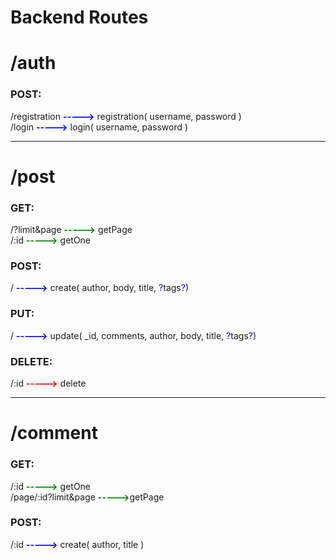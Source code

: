 # Backend Routes

# /auth

### POST:

/registration <span style='color: blue; font-weight: 700'>-----></span> registration( username, password )</br>
/login <span style='color: blue; font-weight: 700'>-----></span> login( username, password )

<hr/>

# /post

### GET:

/?limit&page <span style='color: green; font-weight: 700'>-----></span> getPage</br>
/:id <span style='color: green; font-weight: 700'>-----></span> getOne

### POST:

/ <span style='color: blue; font-weight: 700'>-----></span> create( author, body, title, <span style='color: blue'>?</span>tags<span style='color: blue'>?</span>)

### PUT:

/ <span style='color: blue; font-weight: 700'>-----></span> update( \_id, comments, author, body, title, <span style='color: blue'>?</span>tags<span style='color: blue'>?</span>)

### DELETE:

/:id <span style='color: red; font-weight: 700'>-----></span> delete

<hr/>

# /comment

### GET:

/:id <span style='color: green; font-weight: 700'>-----></span> getOne</br>
/page/:id?limit&page <span style='color: green; font-weight: 700'>-----></span>getPage</br>

### POST:

/:id <span style='color: blue; font-weight: 700'>-----></span> create( author, title )
